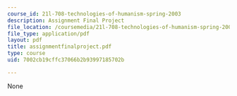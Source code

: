 ```yaml
---
course_id: 21l-708-technologies-of-humanism-spring-2003
description: Assignment Final Project
file_location: /coursemedia/21l-708-technologies-of-humanism-spring-2003/7002cb19cffc37066b2b93997185702b_assignmentfinalproject.pdf
file_type: application/pdf
layout: pdf
title: assignmentfinalproject.pdf
type: course
uid: 7002cb19cffc37066b2b93997185702b

---
```

None